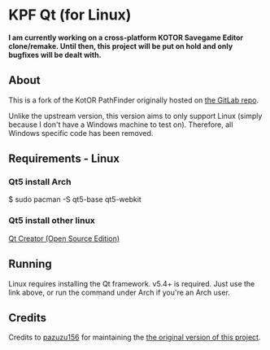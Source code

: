 # KPF Qt (for Linux)

**I am currently working on a cross-platform KOTOR Savegame Editor clone/remake. Until then, this project will be put on hold and only bugfixes will be dealt with.**

## About

This is a fork of the KotOR PathFinder originally hosted on [the GitLab repo](https://gitlab.com/kotorsge-team/kpf-qt).

Unlike the upstream version, this version aims to only support Linux (simply because I don't have a Windows machine to test on). Therefore, all Windows specific code has been removed.

## Requirements - Linux

### Qt5 install Arch

$ sudo pacman -S qt5-base qt5-webkit

### Qt5 install other linux

[Qt Creator (Open Source Edition)](http://www.qt.io/download/)

## Running

Linux requires installing the Qt framework. v5.4+ is required. Just use the link above, or run the command under Arch if you're an Arch user.

## Credits

Credits to [pazuzu156](https://gitlab.com/pazuzu156) for maintaining the [the original version of this project](https://gitlab.com/kotorsge-team/kpf-qt).
